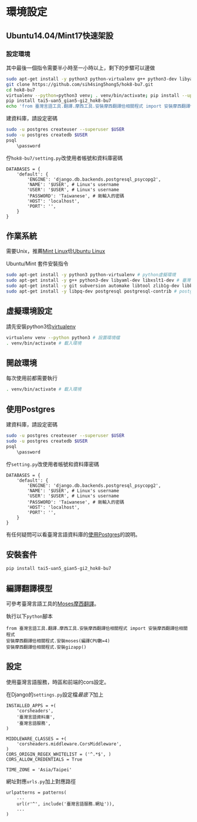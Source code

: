 # 環境設定
## Ubuntu14.04/Mint17快速架設
### 設定環境
其中最後一個指令需要半小時至一小時以上，剩下的步驟可以邊做
```bash
sudo apt-get install -y python3 python-virtualenv g++ python3-dev libyaml-dev libxslt1-dev git subversion automake libtool zlib1g-dev libboost-all-dev libbz2-dev liblzma-dev libgoogle-perftools-dev libxmlrpc-c++.*-dev libpq-dev postgresql postgresql-contrib # 安裝套件
git clone https://github.com/sih4sing5hong5/hok8-bu7.git
cd hok8-bu7
virtualenv --python=python3 venv; . venv/bin/activate; pip install --upgrade pip # 設置環境檔
pip install tai5-uan5_gian5-gi2_hok8-bu7
echo 'from 臺灣言語工具.翻譯.摩西工具.安裝摩西翻譯佮相關程式 import 安裝摩西翻譯佮相關程式; 安裝摩西翻譯佮相關程式.安裝moses(編譯CPU數=3); 安裝摩西翻譯佮相關程式.安裝gizapp()' | python
```
建資料庫，請設定密碼
```bash
sudo -u postgres createuser --superuser $USER
sudo -u postgres createdb $USER
psql
    \password
```
佇`hok8-bu7/setting.py`改使用者帳號和資料庫密碼
```python3
DATABASES = {
    'default': {
        'ENGINE': 'django.db.backends.postgresql_psycopg2',
        'NAME': '$USER', # Linux's username
        'USER': '$USER', # Linux's username
        'PASSWORD': 'Taiwanese', # 剛輸入的密碼
        'HOST': 'localhost',
        'PORT': '',
    }
}
```

## 作業系統
需要Unix，推薦[Mint Linux](http://www.linuxmint.com/download.php)佮[Ubuntu Linux](http://www.ubuntu-tw.org/modules/tinyd0/)

Ubuntu/Mint 套件安裝指令
```bash
sudo apt-get install -y python3 python-virtualenv # python虛擬環境
sudo apt-get install -y g++ python3-dev libyaml-dev libxslt1-dev # 臺灣言語資料庫
sudo apt-get install -y git subversion automake libtool zlib1g-dev libboost-all-dev libbz2-dev liblzma-dev libgoogle-perftools-dev libxmlrpc-c++.*-dev # moses, libxmlrpc for mosesserver
sudo apt-get install -y libpq-dev postgresql postgresql-contrib # postgres
```

## 虛擬環境設定
請先安裝python3佮[virtualenv](https://virtualenv.readthedocs.org/en/latest/)
```bash
virtualenv venv --python python3 # 設置環境檔
. venv/bin/activate # 載入環境
```

## 開啟環境
每次使用前都需要執行
```bash
. venv/bin/activate # 載入環境
```

## 使用Postgres
建資料庫，請設定密碼
```bash
sudo -u postgres createuser --superuser $USER
sudo -u postgres createdb $USER
psql
    \password
```
佇`setting.py`改使用者帳號和資料庫密碼
```python3
DATABASES = {
    'default': {
        'ENGINE': 'django.db.backends.postgresql_psycopg2',
        'NAME': '$USER', # Linux's username
        'USER': '$USER', # Linux's username
        'PASSWORD': 'Taiwanese', # 剛輸入的密碼
        'HOST': 'localhost',
        'PORT': '',
    }
}
```
有任何疑問可以看臺灣言語資料庫的[使用Postgres](http://tai5-uan5-gian5-gi2-tsu1-liau7-khoo3.readthedocs.org/zh_TW/latest/%E4%BD%BF%E7%94%A8Postgres.html)的說明。

## 安裝套件
```bash
pip install tai5-uan5_gian5-gi2_hok8-bu7
```

## 編譯翻譯模型
可參考臺灣言語工具的[Moses摩西翻譯](http://tai5-uan5-gian5-gi2-kang1-ku7.readthedocs.org/zh_TW/latest/機器翻譯.html)。

執行以下`python`腳本
```python3
from 臺灣言語工具.翻譯.摩西工具.安裝摩西翻譯佮相關程式 import 安裝摩西翻譯佮相關程式
安裝摩西翻譯佮相關程式.安裝moses(編譯CPU數=4)
安裝摩西翻譯佮相關程式.安裝gizapp()
```

## 設定
使用臺灣言語服務，時區和前端的cors設定。

在Django的`settings.py`設定檔*最底下*加上
```
INSTALLED_APPS = +(
    'corsheaders',
    '臺灣言語資料庫',
    '臺灣言語服務',
)

MIDDLEWARE_CLASSES = +(
    'corsheaders.middleware.CorsMiddleware',
)
CORS_ORIGIN_REGEX_WHITELIST = ('^.*$', )
CORS_ALLOW_CREDENTIALS = True

TIME_ZONE = 'Asia/Taipei'
```

網址對應`urls.py`加上對應路徑
```python3
urlpatterns = patterns(
    ...
    url(r'^', include('臺灣言語服務.網址')),
    ...
)
```